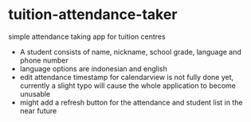 # tuition-attendance-taker
simple attendance taking app for tuition centres
- A student consists of name, nickname, school grade, language and phone number
- language options are indonesian and english
- edit attendance timestamp for calendarview is not fully done yet, currently a slight typo will cause the whole application to become unusable
- might add a refresh button for the attendance and student list in the near future
